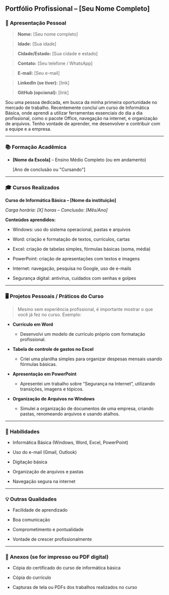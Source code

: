 ## **Portfólio Profissional – \[Seu Nome Completo]**

### 📄 **Apresentação Pessoal**

> **Nome:** \[Seu nome completo]

> **Idade:** \[Sua idade]

> **Cidade/Estado:** \[Sua cidade e estado]

> **Contato:** \[Seu telefone / WhatsApp]

> **E-mail:** \[Seu e-mail]

> **LinkedIn (se tiver):** \[link]

> **GitHub (opcional):** \[link]

Sou uma pessoa dedicada, em busca da minha primeira oportunidade no mercado de trabalho. Recentemente concluí um curso de Informática Básica, onde aprendi a utilizar ferramentas essenciais do dia a dia profissional, como o pacote Office, navegação na internet, e organização de arquivos. Tenho vontade de aprender, me desenvolver e contribuir com a equipe e a empresa.

---

### 📚 **Formação Acadêmica**

* **\[Nome da Escola]** – Ensino Médio Completo (ou em andamento)

  \[Ano de conclusão ou "Cursando"]

---

### 🎓 **Cursos Realizados**

**Curso de Informática Básica – \[Nome da instituição]**

*Carga horária: \[X] horas – Conclusão: \[Mês/Ano]*

**Conteúdos aprendidos:**

* Windows: uso do sistema operacional, pastas e arquivos

* Word: criação e formatação de textos, currículos, cartas

* Excel: criação de tabelas simples, fórmulas básicas (soma, média)

* PowerPoint: criação de apresentações com textos e imagens

* Internet: navegação, pesquisa no Google, uso de e-mails

* Segurança digital: antivírus, cuidados com senhas e golpes

---

### 🖥️ **Projetos Pessoais / Práticos do Curso**

> Mesmo sem experiência profissional, é importante mostrar o que você já fez no curso. Exemplo:

* **Currículo em Word**

  * Desenvolvi um modelo de currículo próprio com formatação profissional.

* **Tabela de controle de gastos no Excel**

  * Criei uma planilha simples para organizar despesas mensais usando fórmulas básicas.

* **Apresentação em PowerPoint**

  * Apresentei um trabalho sobre “Segurança na Internet”, utilizando transições, imagens e tópicos.

* **Organização de Arquivos no Windows**

  * Simulei a organização de documentos de uma empresa, criando pastas, renomeando arquivos e usando atalhos.

---

### 💼 **Habilidades**

* Informática Básica (Windows, Word, Excel, PowerPoint)

* Uso do e-mail (Gmail, Outlook)

* Digitação básica

* Organização de arquivos e pastas

* Navegação segura na internet

---

### 💡 **Outras Qualidades**

* Facilidade de aprendizado

* Boa comunicação

* Comprometimento e pontualidade

* Vontade de crescer profissionalmente

---

### 📎 **Anexos (se for impresso ou PDF digital)**

* Cópia do certificado do curso de informática básica

* Cópia do currículo

* Capturas de tela ou PDFs dos trabalhos realizados no curso

